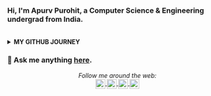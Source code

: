 ### Hi, I'm Apurv Purohit, a Computer Science & Engineering undergrad from India. 
<br />
<details>
<summary><b>MY GITHUB JOURNEY</b></summary>
<br />  
  
![Top Langs](https://github-readme-stats.vercel.app/api/top-langs/?username=ApurvPurohit&layout=compact&hide=css,html&theme=material-palenight)
  
![Apurv's github stats](https://github-readme-stats.vercel.app/api?username=ApurvPurohit&show_icons=true&theme=material-palenight)
</details>

### 💬 Ask me anything [here](https://github.com/ApurvPurohit/ApurvPurohit/issues).


<div align="center">
  
<i>Follow me around the web:</i><br>
<a href="https://www.youtube.com/channel/UCcpgOFGEWepY6NGhYvB84Xw">
  <img align="center" alt="Apurv's Discord" width="22px" src="https://raw.githubusercontent.com/peterthehan/peterthehan/master/assets/youtube.svg" />
</a>
<a href="https://twitter.com/ApurvPurohit4">
  <img align="center" alt="Apurv's Twitter" width="22px" src="https://raw.githubusercontent.com/peterthehan/peterthehan/master/assets/twitter.svg" />
</a>
<a href="https://linkedin.com/in/apurvpurohit">
  <img align="center" alt="Apurv's LinkedIN" width="22px" src="https://raw.githubusercontent.com/peterthehan/peterthehan/master/assets/linkedin.svg" />
</a>
<a href="https://open.spotify.com/user/31fofa5hdzi52zlrpcvijo6vqytq?si=001379f832b44f2f">
  <img align="center" alt="Apurv's Spotify" width="22px" src="https://raw.githubusercontent.com/peterthehan/peterthehan/master/assets/spotify.svg" />
</a>
  
 </div>
